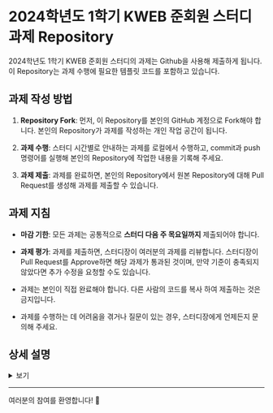 # 2024학년도 1학기 KWEB 준회원 스터디 과제 Repository

2024학년도 1학기 KWEB 준회원 스터디의 과제는 Github을 사용해 제출하게 됩니다. 이 Repository는 과제 수행에 필요한 템플릿 코드를 포함하고 있습니다.

## 과제 작성 방법

1. **Repository Fork**: 먼저, 이 Repository를 본인의 GitHub 계정으로 Fork해야 합니다. 본인의 Repository가 과제를 작성하는 개인 작업 공간이 됩니다.

2. **과제 수행**: 스터디 시간별로 안내하는 과제를 로컬에서 수행하고, commit과 push 명령어를 실행해 본인의 Repository에 작업한 내용을 기록해 주세요.

3. **과제 제출**: 과제를 완료하면, 본인의 Repository에서 원본 Repository에 대해 Pull Request를 생성해 과제를 제출할 수 있습니다.

## 과제 지침

- **마감 기한**: 모든 과제는 공통적으로 **스터디 다음 주 목요일까지** 제출되어야 합니다.

- **과제 평가**: 과제를 제출하면, 스터디장이 여러분의 과제를 리뷰합니다. 스터디장이 Pull Request를 Approve하면 해당 과제가 통과된 것이며, 만약 기준이 충족되지 않았다면 추가 수정을 요청할 수도 있습니다.

- 과제는 본인이 직접 완료해야 합니다. 다른 사람의 코드를 복사 하여 제출하는 것은 금지입니다.

- 과제를 수행하는 데 어려움을 겪거나 질문이 있는 경우, 스터디장에게 언제든지 문의해 주세요.

## 상세 설명
<details>
<summary>보기</summary>
  
### [KWEB 준회원 스터디 Repository](https://github.com/KWEBofficial/241R-frontend)에서 내 저장소로 Fork 하기
![241-1](https://github.com/KWEBofficial/241R-frontend/assets/57629885/acc13a68-162b-486b-9286-c154c24c6814)

### 내 저장소에서 내 컴퓨터로 Clone 하기
```bash
git clone ${내 저장소 URL}
```

![241-2](https://github.com/KWEBofficial/241R-frontend/assets/57629885/e8f5d5b6-bac7-4826-b109-b0c8ee55e6c3)
### 내 컴퓨터에 저장된 내 저장소 파일들 확인하기

```bash
cd 241R-frontend
```
※ cd : Change Directory

![241-3](https://github.com/KWEBofficial/241R-frontend/assets/57629885/f4a9c261-adbd-47bd-9782-4f5d8c7b1722)

### 내 컴퓨터에서 변경된 파일 Commit 하기
```bash
git add .
git commit -m "${커밋 메시지}"
```
※ `git status` : 현재 로컬 저장소 상태 확인
※ 이때 *"Please tell me who are you"* 문구가 나온다면, [여기](#내가-누구냐고-물어볼-때)를 참고하자.

![241-4](https://github.com/KWEBofficial/241R-frontend/assets/57629885/18deb62b-6a34-4cb0-83ff-e4557d05c66a)

### 내 컴퓨터에서 내 저장소로 Push 하기
```bash
git push origin main
```
- origin : `remote` 이름
- main : `branch` 이름
 
![241-5](https://github.com/KWEBofficial/241R-frontend/assets/57629885/f7bb0051-a3fc-4350-b7d9-715010cf9da9)

### 내 저장소에서 KWEB 준회원 스터디 Repository로 Pull Request 날리기
- *학번 이름 주차* 형식 준수.

![241-6](https://github.com/KWEBofficial/241R-frontend/assets/57629885/835677fd-8560-4dee-b604-c22b8c16cc8e)

# 내가 누구냐고 물어볼 때

<h2 id="github-token-generation"> Github Token 만들기 </h2>

![241-7](https://github.com/KWEBofficial/241R-frontend/assets/57629885/f42b7e55-0ee0-438f-a5e4-58ff2d2687c9)

![241-8](https://github.com/KWEBofficial/241R-frontend/assets/57629885/4f310d07-24d8-4c50-a3da-ad2badd14861)

- 기간은 `Forever`로 설정하면 계속 사용 가능.
- 이 토큰은 한번 발급받으면 절대 재확인이 불가능. 주의해서 저장해야함.

## `git commit`시 내가 누구냐고 물어 볼 때

```bash
git config --global user.email "${YOUR_EMAIL}"
git config --global user.name "${YOUR_NAME}"
```

- `git add .`후 `git commit`시 유저의 정보를 요구함.
- 이는 `commit`시 유저의 정보가 필요해서임.
- Github 가입했을 때 사용했던 이메일과, Github에서 사용중인 닉네임을 입력하면 됨.

![241-9](https://github.com/KWEBofficial/241R-frontend/assets/57629885/87b7f9bd-1854-48c6-8a00-74ea5e185056)

![241-10](https://github.com/KWEBofficial/241R-frontend/assets/57629885/78974ace-fbdc-4b27-8b2f-375597c37f2a)

## `git push`시 비밀번호 요구할 때 

```bash
git config crediential.helper store --global
git push
```

- 최초 push시 Username과 Password를 요구함.
- Username 은 Github에서 사용중인 닉네임.
- Password에는 상기 [Github Token 만들기](#github-token-generation)에서 발급받은 Token을 사용한다.

※ `git config crediential.helper store --global`을 쳐서 Credential을 영구적으로 저장하자. 안하면 귀찮아 진다.

![241-11](https://github.com/KWEBofficial/241R-frontend/assets/57629885/9ce41dc0-9125-4792-b69f-388109053d8a)

- 성공적으로 Push가 완료되었다.

</details>




---

여러분의 참여를 환영합니다! 🎉
